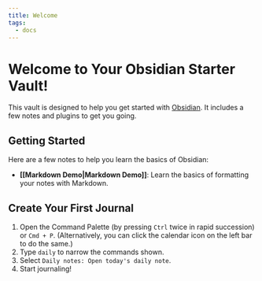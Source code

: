 ```yaml
---
title: Welcome
tags:
  - docs
---
```


# Welcome to Your Obsidian Starter Vault!

This vault is designed to help you get started with [Obsidian](https://obsidian.md/). It includes a few notes and plugins to get you going.

## Getting Started

Here are a few notes to help you learn the basics of Obsidian:

- **[[Markdown Demo|Markdown Demo]]**: Learn the basics of formatting your notes with Markdown.

## Create Your First Journal

1. Open the Command Palette (by pressing `Ctrl` twice in rapid succession) or `Cmd + P`.
   (Alternatively, you can click the calendar icon on the left bar to do the same.)
2. Type `daily` to narrow the commands shown.
3. Select `Daily notes: Open today's daily note`.
4. Start journaling!
